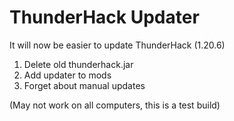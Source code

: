 # ThunderHack Updater

It will now be easier to update ThunderHack (1.20.6)

1. Delete old thunderhack.jar
2. Add updater to mods
3. Forget about manual updates

(May not work on all computers, this is a test build)
